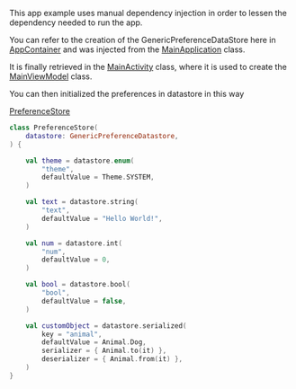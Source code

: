 This app example uses manual dependency injection in order to lessen the dependency needed to run the app.

You can refer to the creation of the GenericPreferenceDataStore here in [AppContainer](app/src/main/java/io/github/arthurkun/generic/datastore/app/AppContainer.kt) and was injected from the [MainApplication](app/src/main/java/io/github/arthurkun/generic/datastore/app/MainApplication.kt) class.

It is finally retrieved in the [MainActivity](app/src/main/java/io/github/arthurkun/generic/datastore/app/MainActivity.kt) class, where it is used to create the [MainViewModel](app/src/main/java/io/github/arthurkun/generic/datastore/app/ui/MainViewModel.kt) class.

You can then initialized the preferences in datastore in this way

[PreferenceStore](app/src/main/java/io/github/arthurkun/generic/datastore/app/domain/PreferenceStore.kt)

```kotlin
class PreferenceStore(
    datastore: GenericPreferenceDatastore,
) {

    val theme = datastore.enum(
        "theme",
        defaultValue = Theme.SYSTEM,
    )

    val text = datastore.string(
        "text",
        defaultValue = "Hello World!",
    )

    val num = datastore.int(
        "num",
        defaultValue = 0,
    )

    val bool = datastore.bool(
        "bool",
        defaultValue = false,
    )

    val customObject = datastore.serialized(
        key = "animal",
        defaultValue = Animal.Dog,
        serializer = { Animal.to(it) },
        deserializer = { Animal.from(it) },
    )
}
```